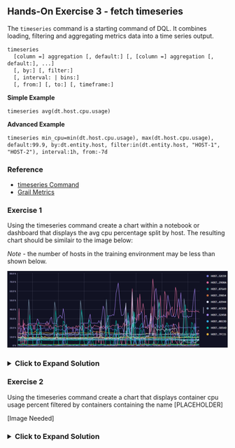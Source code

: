 ## Hands-On Exercise 3 - fetch timeseries

The `timeseries` command is a starting command of DQL. It combines loading, filtering and aggregating metrics data into a time series output.

```
timeseries
  [column =] aggregation [, default:] [, [column =] aggregation [, default:], ...]
  [, by:] [, filter:]
  [, interval: | bins:]
  [, from:] [, to:] [, timeframe:]
```

**Simple Example**

```
timeseries avg(dt.host.cpu.usage)
```

**Advanced Example**

```
timeseries min_cpu=min(dt.host.cpu.usage), max(dt.host.cpu.usage), default:99.9, by:dt.entity.host, filter:in(dt.entity.host, "HOST-1", "HOST-2"), interval:1h, from:-7d

```

### Reference

- [timeseries Command](https://www.dynatrace.com/support/help/shortlink/dql-commands#timeseries)
- [Grail Metrics](https://www.dynatrace.com/support/help/observe-and-explore/metrics/built-in-metrics-on-grail)

### Exercise 1

Using the timeseries command create a chart within a notebook or dashboard that displays the avg cpu percentage split by host. The resulting chart should be similair to the image below:

_Note_ - the number of hosts in the training environment may be less than shown below.

![Host CPU](../../assets/images/CPU%20by%20host.png)

<H3><details>
    <summary>Click to Expand Solution</summary>

```
timeseries avg(dt.host.cpu.usage), by:{dt.entity.host}
```

</H3></details>

### Exercise 2

Using the timeseries command create a chart that displays container cpu usage percent filtered by containers containing the name [PLACEHOLDER]

[Image Needed]

<H3><details>
    <summary>Click to Expand Solution</summary>

```
timeseries avg(dt.containers.cpu.usage_percent), by:{Container}, filter: in(Container, "[container_name]")
```

</H3></details>
